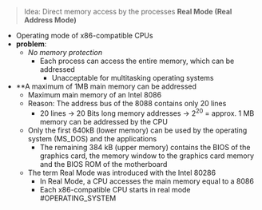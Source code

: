 > Idea:
> Direct memory access by the processes
> **Real Mode (Real Address Mode)**

* Operating mode of x86-compatible CPUs
* **problem**:
	* *No memory protection*
		* Each process can access the entire memory, which can be addressed
			* Unacceptable for multitasking operating systems
* **A maximum of 1MB main memory can be addressed
	* Maximum main memory of an Intel 8086
	* Reason: The address bus of the 8088 contains only 20 lines
		* 20 lines -> 20 Bits long memory addresses -> $2^{20}$ = approx. 1 MB memory can be addressed by the CPU
	* Only the first 640kB (lower memory) can be used by the operating system (MS_DOS) and the applications
		* The remaining 384 kB (upper memory) contains the BIOS of the graphics card, the memory window to the graphics card memory and the BIOS ROM of the motherboard
	* The term Real Mode was introduced with the Intel 80286
		* In Real Mode, a CPU accesses the main memory equal to a 8086
		* Each x86-compatible CPU starts in real mode
#OPERATING_SYSTEM 
